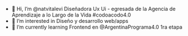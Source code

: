 - 👋 Hi, I’m @natvitalevi Diseñadora Ux Ui - egresada de la Agencia de Aprendizaje a lo Largo de la Vida #codoacodo4.0
- 👀 I’m interested in Diseño y desarrollo web/apps 
- 🌱 I’m currently learning Frontend en @ArgentinaPrograma4.0 1ra etapa


<!---
natvitalevi/natvitalevi is a ✨ special ✨ repository because its `README.md` (this file) appears on your GitHub profile.
You can click the Preview link to take a look at your changes.
--->
